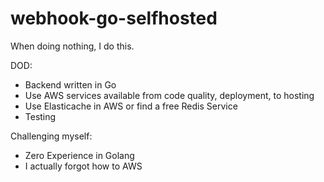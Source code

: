 # webhook-go-selfhosted
When doing nothing, I do this. 

DOD: 
- Backend written in Go
- Use AWS services available from code quality, deployment, to hosting
- Use Elasticache in AWS or find a free Redis Service
- Testing

Challenging myself: 
- Zero Experience in Golang
- I actually forgot how to AWS
